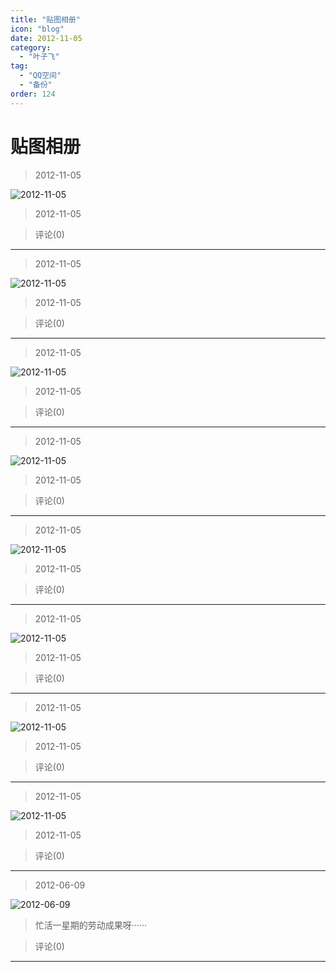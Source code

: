 ```yaml
---
title: "贴图相册"
icon: "blog"
date: 2012-11-05
category:
  - "叶子飞"
tag:
  - "QQ空间"
  - "备份"
order: 124
---
```

# 贴图相册

> 2012-11-05

![2012-11-05](https://pan.4a1801.life:11443/d/public/Qzone_wyf/Albums/其他/贴图相册/1_2012-11-05_FB5F755A.webp)

> 2012-11-05

> 评论(0)

---

> 2012-11-05

![2012-11-05](https://pan.4a1801.life:11443/d/public/Qzone_wyf/Albums/其他/贴图相册/2_2012-11-05_4C502059.webp)

> 2012-11-05

> 评论(0)

---

> 2012-11-05

![2012-11-05](https://pan.4a1801.life:11443/d/public/Qzone_wyf/Albums/其他/贴图相册/3_2012-11-05_497495C1.webp)

> 2012-11-05

> 评论(0)

---

> 2012-11-05

![2012-11-05](https://pan.4a1801.life:11443/d/public/Qzone_wyf/Albums/其他/贴图相册/4_2012-11-05_BAFE13B1.webp)

> 2012-11-05

> 评论(0)

---

> 2012-11-05

![2012-11-05](https://pan.4a1801.life:11443/d/public/Qzone_wyf/Albums/其他/贴图相册/5_2012-11-05_389C4CF9.webp)

> 2012-11-05

> 评论(0)

---

> 2012-11-05

![2012-11-05](https://pan.4a1801.life:11443/d/public/Qzone_wyf/Albums/其他/贴图相册/6_2012-11-05_A049B2E5.webp)

> 2012-11-05

> 评论(0)

---

> 2012-11-05

![2012-11-05](https://pan.4a1801.life:11443/d/public/Qzone_wyf/Albums/其他/贴图相册/7_2012-11-05_9FAC311F.webp)

> 2012-11-05

> 评论(0)

---

> 2012-11-05

![2012-11-05](https://pan.4a1801.life:11443/d/public/Qzone_wyf/Albums/其他/贴图相册/8_2012-11-05_166EA97A.webp)

> 2012-11-05

> 评论(0)

---

> 2012-06-09

![2012-06-09](https://pan.4a1801.life:11443/d/public/Qzone_wyf/Albums/其他/贴图相册/9_2012-06-09_93DE935D.webp)

> 忙活一星期的劳动成果呀······

> 评论(0)

---
